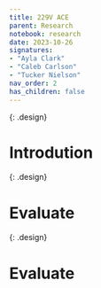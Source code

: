 ```yaml
---
title: 229V ACE
parent: Research
notebook: research
date: 2023-10-26
signatures:
- "Ayla Clark"
- "Caleb Carlson"
- "Tucker Nielson"
nav_order: 2
has_children: false
---
```


{: .design}
# Introdution

{: .design}
# Evaluate

{: .design}
# Evaluate